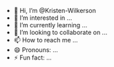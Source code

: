 - 👋 Hi, I’m @Kristen-Wilkerson
- 👀 I’m interested in ...
- 🌱 I’m currently learning ...
- 💞️ I’m looking to collaborate on ...
- 📫 How to reach me ...
- 😄 Pronouns: ...
- ⚡ Fun fact: ...

<!---
Kristen-Wilkerson/Kristen-Wilkerson is a ✨ special ✨ repository because its `README.md` (this file) appears on your GitHub profile.
You can click the Preview link to take a look at your changes.
--->
